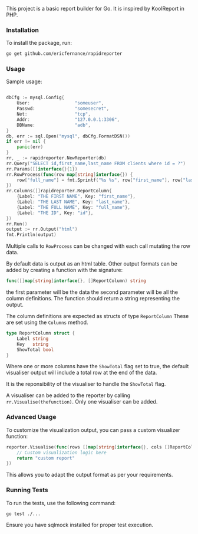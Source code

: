 This project is a basic report builder for Go.  It is inspired by KoolReport in PHP.

### Installation

To install the package, run:

```bash
go get github.com/ericfernance/rapidreporter
```


### Usage
Sample usage:

```go

dbCfg := mysql.Config{
    User:                 "someuser",
    Passwd:               "somesecret",
    Net:                  "tcp",
    Addr:                 "127.0.0.1:3306",
    DBName:               "adb",
}
db, err := sql.Open("mysql", dbCfg.FormatDSN())
if err != nil {
    panic(err)
}
rr, _ := rapidreporter.NewReporter(db)
rr.Query("SELECT id,first_name,last_name FROM clients where id = ?")
rr.Params([]interface{}{1})
rr.RowProcess(func(row map[string]interface{}) {
    row["full_name"] = fmt.Sprintf("%s %s", row["first_name"], row["last_name"])
})
rr.Columns([]rapidreporter.ReportColumn{
    {Label: "THE FIRST NAME", Key: "first_name"},
    {Label: "THE LAST NAME", Key: "last_name"},
    {Label: "THE FULL NAME", Key: "full_name"},
    {Label: "THE ID", Key: "id"},
})
rr.Run()
output := rr.Output("html")
fmt.Println(output)

```


Multiple calls to `RowProcess` can be changed with each call mutating the row data.

By default data is output as an html table.  Other output formats can be added by creating a function with the signature:

```go
func([]map[string]interface{}, []ReportColumn) string
```

the first parameter will be the data the second parameter will be all the column definitions.  The function should return a string representing the output.

The column definitions are expected as structs of type `ReportColumn` These are set using the `Columns` method.

```go
type ReportColumn struct {
    Label string
    Key   string
    ShowTotal bool
}
```

Where one or more columns have the `ShowTotal` flag set to true, the default visualiser output will include a total row at the end of the data.

It is the reponsibility of the visualiser to handle the `ShowTotal` flag.

A visualiser can be added to the reporter by calling `rr.Visualise(thefunction)`.  Only one visualiser can be added.



### Advanced Usage

To customize the visualization output, you can pass a custom visualizer function:

```go
reporter.Visualise(func(rows []map[string]interface{}, cols []ReportColumn) string {
    // Custom visualization logic here
    return "custom report"
})
```

This allows you to adapt the output format as per your requirements.

### Running Tests
To run the tests, use the following command:

```bash
go test ./...
```

Ensure you have sqlmock installed for proper test execution.